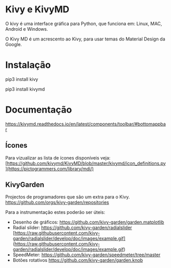 # Kivy e KivyMD

O kivy é uma interface gráfica para Python, que funciona em: Linux, MAC, Android e Windows.

O Kivy MD é um acrescento ao Kivy, para usar temas do Material Design da Google.

# Instalação

pip3 install kivy

pip3 install kivymd

# Documentação

https://kivymd.readthedocs.io/en/latest/components/toolbar/#bottomappbar

## Ícones

Para vizualizar as lista de ícones disponíveis veja:
[https://github.com/kivymd/KivyMD/blob/master/kivymd/icon_definitions.py](https://pictogrammers.com/library/mdi/)

## KivyGarden
Projectos de programadores que são um extra para o Kivy.
https://github.com/orgs/kivy-garden/repositories

Para a instrumentação estes poderão ser úteis:
- Desenho de gráficos: https://github.com/kivy-garden/garden.matplotlib
- Radial slider: https://github.com/kivy-garden/radialslider
[https://raw.githubusercontent.com/kivy-garden/radialslider/develop/doc/images/example.gif]
(https://raw.githubusercontent.com/kivy-garden/radialslider/develop/doc/images/example.gif)
- SpeedMeter:
https://github.com/kivy-garden/speedmeter/tree/master
- Botões rotativos
https://github.com/kivy-garden/garden.knob
